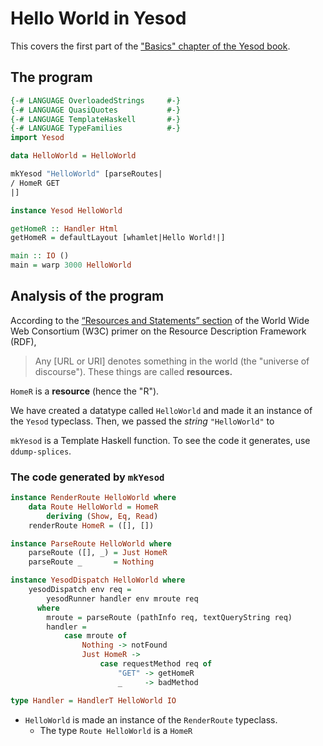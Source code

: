 
# Hello World in Yesod

This covers the first part of the ["Basics" chapter of the Yesod book](https://www.yesodweb.com/book/basics).

## The program ##

```haskell
{-# LANGUAGE OverloadedStrings     #-}
{-# LANGUAGE QuasiQuotes           #-}
{-# LANGUAGE TemplateHaskell       #-}
{-# LANGUAGE TypeFamilies          #-}
import Yesod

data HelloWorld = HelloWorld

mkYesod "HelloWorld" [parseRoutes|
/ HomeR GET
|]

instance Yesod HelloWorld

getHomeR :: Handler Html
getHomeR = defaultLayout [whamlet|Hello World!|]

main :: IO ()
main = warp 3000 HelloWorld
```
## Analysis of the program

According to the [“Resources and Statements” section](https://www.w3.org/TR/rdf11-concepts/#resources-and-statements) of the World Wide Web Consortium (W3C) primer on the Resource Description Framework (RDF),

> Any \[URL or URI\] denotes something in the world (the "universe of discourse"). These things are called **resources.**

`HomeR` is a **resource** (hence the "R").

We have created a datatype called `HelloWorld` and made it an instance of the `Yesod` typeclass. Then, we passed the *string* `"HelloWorld"` to 

`mkYesod` is a Template Haskell function. To see the code it generates, use `ddump-splices`.

### The code generated by `mkYesod`
```haskell
instance RenderRoute HelloWorld where
    data Route HelloWorld = HomeR
        deriving (Show, Eq, Read)
    renderRoute HomeR = ([], [])

instance ParseRoute HelloWorld where
    parseRoute ([], _) = Just HomeR
    parseRoute _       = Nothing

instance YesodDispatch HelloWorld where
    yesodDispatch env req =
        yesodRunner handler env mroute req
      where
        mroute = parseRoute (pathInfo req, textQueryString req)
        handler =
            case mroute of
                Nothing -> notFound
                Just HomeR ->
                    case requestMethod req of
                        "GET" -> getHomeR
                        _     -> badMethod

type Handler = HandlerT HelloWorld IO
```

 - `HelloWorld` is made an instance of the `RenderRoute` typeclass.
	 - The type `Route HelloWorld` is a `HomeR`

<!--stackedit_data:
eyJoaXN0b3J5IjpbLTkwMDYzODY3Nyw0MzMyMjY2MDEsMTM2Mz
czMTE2LDU2MjA5MTEwMSwtMTA2NDI5ODA0M119
-->